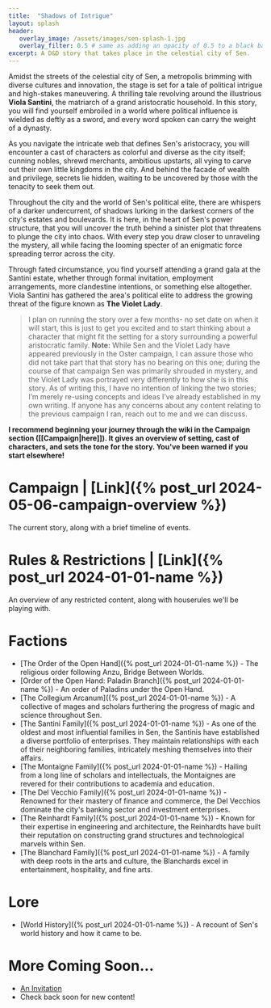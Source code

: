 ```yaml
---
title:  "Shadows of Intrigue"
layout: splash
header:
   overlay_image: /assets/images/sen-splash-1.jpg
   overlay_filter: 0.5 # same as adding an opacity of 0.5 to a black background
excerpt: A D&D story that takes place in the celestial city of Sen.
---
```


Amidst the streets of the celestial city of Sen, a metropolis brimming with diverse cultures and innovation, the stage is set for a tale of political intrigue and high-stakes maneuvering. A thrilling tale revolving around the illustrious **Viola Santini**, the matriarch of a grand aristocratic household. In this story, you will find yourself embroiled in a world where political influence is wielded as deftly as a sword, and every word spoken can carry the weight of a dynasty.

As you navigate the intricate web that defines Sen's aristocracy, you will encounter a cast of characters as colorful and diverse as the city itself; cunning nobles, shrewd merchants, ambitious upstarts, all vying to carve out their own little kingdoms in the city. And behind the facade of wealth and privilege, secrets lie hidden, waiting to be uncovered by those with the tenacity to seek them out.

Throughout the city and the world of Sen's political elite, there are whispers of a darker undercurrent, of shadows lurking in the darkest corners of the city's estates and boulevards. It is here, in the heart of Sen's power structure, that you will uncover the truth behind a sinister plot that threatens to plunge the city into chaos. With every step you draw closer to unraveling the mystery, all while facing the looming specter of an enigmatic force spreading 
terror across the city.

Through fated circumstance, you find yourself attending a grand gala at the Santini estate, whether through formal invitation, employment arrangements, more clandestine intentions, or something else altogether. Viola Santini has gathered the area's political elite to address the growing threat of the figure known as **The Violet Lady**.

> I plan on running the story over a few months- no set date on when it will start, this is just to get you excited and to start thinking about a character that might fit the setting for a story surrounding a powerful aristocratic family. **Note:** While Sen and the Violet Lady have appeared previously in the Oster campaign, I can assure those who did not take part that that story has no bearing on this one; during the course of that campaign Sen was primarily shrouded in mystery, and the Violet Lady was portrayed very differently to how she is in this story. As of writing this, I have no intention of linking the two stories; I’m merely re-using concepts and ideas I’ve already established in my own writing. If anyone has any concerns about any content relating to the previous campaign I ran, reach out to me and we can discuss.

**I recommend beginning your journey through the wiki in the Campaign
section (\[\[Campaign\|here\]\]). It gives an overview of setting, cast
of characters, and sets the tone for the story. You've been warned if
you start elsewhere!**

# Campaign | [Link]({% post_url 2024-05-06-campaign-overview %})

The current story, along with a brief timeline of events.

# Rules & Restrictions | [Link]({% post_url 2024-01-01-name %})

An overview of any restricted content, along with houserules we'll be
playing with.

# Factions

-   [The Order of the Open Hand]({% post_url 2024-01-01-name %}) -
    The religious order following Anzu, Bridge Between Worlds.
-   [Order of the Open Hand: Paladin Branch]({% post_url 2024-01-01-name %}) - An order of Paladins under the Open Hand.
-   [The Collegium Arcanum]({% post_url 2024-01-01-name %}) - A
    collective of mages and scholars furthering the progress of magic
    and science throughout Sen.
-   [The Santini Family]({% post_url 2024-01-01-name %}) - As one of the
    oldest and most influential families in Sen, the Santinis have
    established a diverse portfolio of enterprises. They maintain
    relationships with each of their neighboring families, intricately
    meshing themselves into their affairs.
-   [The Montaigne Family]({% post_url 2024-01-01-name %}) - Hailing
    from a long line of scholars and intellectuals, the Montaignes are
    revered for their contributions to academia and education.
-   [The Del Vecchio Family]({% post_url 2024-01-01-name %}) -
    Renowned for their mastery of finance and commerce, the Del Vecchios
    dominate the city's banking sector and investment enterprises.
-   [The Reinhardt Family]({% post_url 2024-01-01-name %}) - Known for
    their expertise in engineering and architecture, the Reinhardts have
    built their reputation on constructing grand structures and
    technological marvels within Sen.
-   [The Blanchard Family]({% post_url 2024-01-01-name %}) - A family
    with deep roots in the arts and culture, the Blanchards excel in
    entertainment, hospitality, and fine arts.

# Lore

-   [World History]({% post_url 2024-01-01-name %}) - A recount of Sen's world
    history and how it came to be.

# More Coming Soon...
- [An Invitation](https://ridleyb.github.io/the-celestial-city/2024/05/03/an-invitation.html)
- Check back soon for new content!
